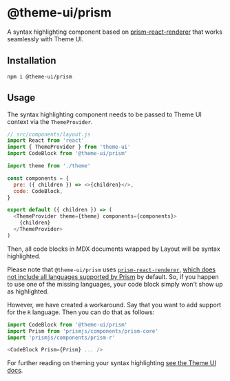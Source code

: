 # @theme-ui/prism

A syntax highlighting component based on
[prism-react-renderer](https://github.com/FormidableLabs/prism-react-renderer)
that works seamlessly with Theme UI.

## Installation

```
npm i @theme-ui/prism
```

## Usage

The syntax highlighting component needs to be passed to Theme UI
context via the `ThemeProvider`.

```js
// src/components/layout.js
import React from 'react'
import { ThemeProvider } from 'theme-ui'
import CodeBlock from '@theme-ui/prism'

import theme from './theme'

const components = {
  pre: ({ children }) => <>{children}</>,
  code: CodeBlock,
}

export default ({ children }) => (
  <ThemeProvider theme={theme} components={components}>
    {children}
  </ThemeProvider>
)
```

Then, all code blocks in MDX documents wrapped by Layout will be
syntax highlighted.

Please note that `@theme-ui/prism` uses [`prism-react-renderer`](https://github.com/FormidableLabs/prism-react-renderer), [which does not include all languages supported by Prism](https://github.com/FormidableLabs/prism-react-renderer/blob/master/src/vendor/prism/includeLangs.js) by default. So, if you happen to use one of the missing languages, your code block simply won't show up as highlighted.

However, we have created a workaround. Say that you want to add support for the `R` language. Then you can do that as follows:
	
```js
import CodeBlock from '@theme-ui/prism'
import Prism from 'prismjs/components/prism-core'
import 'prismjs/components/prism-r'

<CodeBlock Prism={Prism} ... />
```

For further reading on theming your syntax highlighting
[see the Theme UI docs](https://theme-ui.com/theming/#syntax-highlighting).
